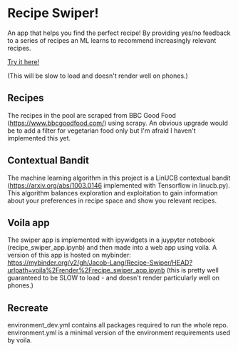 # Recipe Swiper!

An app that helps you find the perfect recipe! By providing yes/no feedback to a series of recipes an ML learns to recommend increasingly relevant recipes.  

[Try it here!](https://mybinder.org/v2/gh/Jacob-Lang/Recipe-Swiper/HEAD?urlpath=voila%2Frender%2Frecipe_swiper_app.ipynb)  

(This will be slow to load and doesn't render well on phones.)


## Recipes

The recipes in the pool are scraped from BBC Good Food (https://www.bbcgoodfood.com/) using scrapy. An obvious upgrade would be to add a filter for vegetarian food only but I'm afraid I haven't implemented this yet. 

## Contextual Bandit

The machine learning algorithm in this project is a LinUCB contextual bandit (https://arxiv.org/abs/1003.0146 implemented with Tensorflow in linucb.py). This algorithm balances exploration and exploitation to gain information about your preferences in recipe space and show you relevant recipes. 

## Voila app

The swiper app is implemented with ipywidgets in a juypyter notebook (recipe_swiper_app.ipynb) and then made into a web app using voila. A version of this app is hosted on mybinder: https://mybinder.org/v2/gh/Jacob-Lang/Recipe-Swiper/HEAD?urlpath=voila%2Frender%2Frecipe_swiper_app.ipynb (this is pretty well guaranteed to be SLOW to load - and doesn't render particularly well on phones.)

## Recreate

environment_dev.yml contains all packages required to run the whole repo.   
environment.yml is a minimal version of the environment requirements used by voila. 
